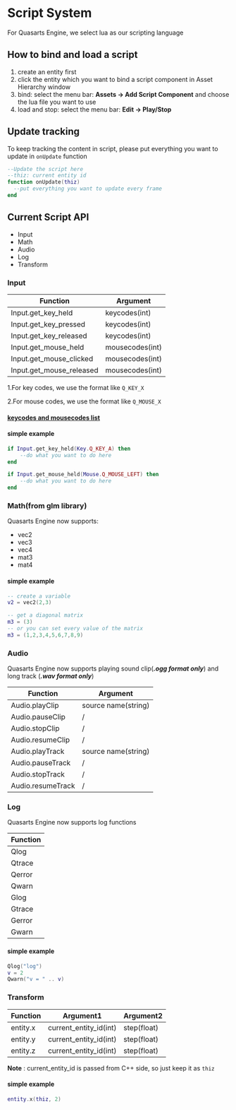 # Script System
For Quasarts Engine, we select lua as our scripting language

## How to bind and load a script
1. create an entity first
2. click the entity which you want to bind a script component in Asset Hierarchy window
3. bind: select the menu bar: **Assets -> Add Script Component** and choose the lua file you want to use
4. load and stop: select the menu bar: **Edit -> Play/Stop**

## Update tracking

To keep tracking the content in script, please put everything you want to update in `onUpdate` function
``` lua
--Update the script here
--thiz: current entity id
function onUpdate(thiz)
  --put everything you want to update every frame
end
```


## Current Script API
- Input
- Math
- Audio
- Log
- Transform

### Input 

Function | Argument 
---------| ---------
Input.get_key_held       |  keycodes(int)
Input.get_key_pressed    |  keycodes(int)
Input.get_key_released   |  keycodes(int)
Input.get_mouse_held     |  mousecodes(int)
Input.get_mouse_clicked  |  mousecodes(int)
Input.get_mouse_released |  mousecodes(int)


1.For key codes, we use the format like `Q_KEY_X`

2.For mouse codes, we use the format like `Q_MOUSE_X`

#### [keycodes and mousecodes list](./InputExporter.cpp)

#### simple example
``` lua
if Input.get_key_held(Key.Q_KEY_A) then
    --do what you want to do here
end
```

``` lua
if Input.get_mouse_held(Mouse.Q_MOUSE_LEFT) then
    --do what you want to do here
end
```

### Math(from glm library)

Quasarts Engine now supports:
- vec2
- vec3
- vec4
- mat3
- mat4

#### simple example
``` lua
-- create a variable
v2 = vec2(2,3)

-- get a diagonal matrix
m3 = (3) 
-- or you can set every value of the matrix
m3 = (1,2,3,4,5,6,7,8,9)
```

### Audio

Quasarts Engine now supports playing sound clip(***.ogg format only***) and long track (***.wav format only***)

Function | Argument
---------| ---------
Audio.playClip    | source name(string)
Audio.pauseClip   | /
Audio.stopClip    | /
Audio.resumeClip  | /
Audio.playTrack   | source name(string)
Audio.pauseTrack  | /
Audio.stopTrack   | /
Audio.resumeTrack | /

### Log

Quasarts Engine now supports log functions

Function  |
--------- |
Qlog      |
Qtrace    |
Qerror    |
Qwarn     |
Glog      |
Gtrace    |
Gerror    |
Gwarn     |


#### simple example
``` lua
Qlog("log")
v = 2
Qwarn("v = " .. v)
```

### Transform

Function | Argument1 | Argument2
---------| --------- | ---------
entity.x   | current_entity_id(int) | step(float)
entity.y   | current_entity_id(int) | step(float)
entity.z   | current_entity_id(int) | step(float)

**Note** : current_entity_id is passed from C++ side, so just keep it as `thiz`

#### simple example
``` lua
entity.x(thiz, 2)
```














